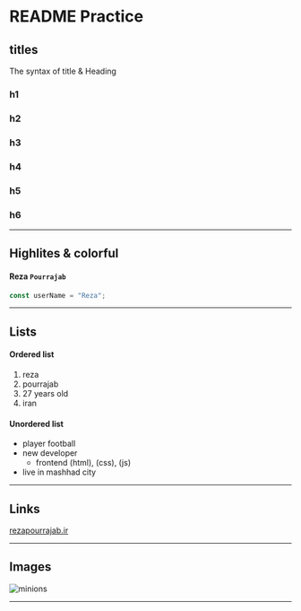 # README Practice

<!-- --- -->

## titles

<p> The syntax of title & Heading </p>

### h1

### h2

### h3

### h4

### h5

### h6

---

## Highlites & colorful

#### Reza `Pourrajab`

```javascript
const userName = "Reza";
```

---

## Lists

#### Ordered list

1. reza
2. pourrajab
3. 27 years old
4. iran

#### Unordered list

- player football
- new developer
  - frontend
    (html),
    (css),
    (js)
- live in mashhad city

---

## Links

[rezapourrajab.ir](www.rezapourrajab.ir)

---

## Images

![minions](https://cdn.honarechehre.ir/images/2df3fb00-9fad-11ef-998d-7510e0ca9b8f.webp)

---
